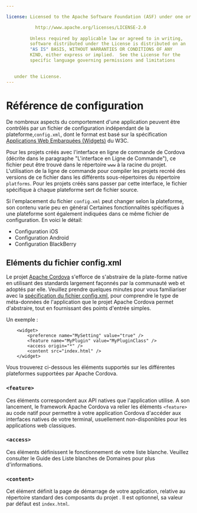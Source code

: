 ```yaml
---

license: Licensed to the Apache Software Foundation (ASF) under one or more contributor license agreements. See the NOTICE file distributed with this work for additional information regarding copyright ownership. The ASF licenses this file to you under the Apache License, Version 2.0 (the "License"); you may not use this file except in compliance with the License. You may obtain a copy of the License at

           http://www.apache.org/licenses/LICENSE-2.0
    
         Unless required by applicable law or agreed to in writing,
         software distributed under the License is distributed on an
         "AS IS" BASIS, WITHOUT WARRANTIES OR CONDITIONS OF ANY
         KIND, either express or implied.  See the License for the
         specific language governing permissions and limitations
    

   under the License.
---
```


# Référence de configuration

De nombreux aspects du comportement d'une application peuvent être contrôlés par un fichier de configuration indépendant de la plateforme,`config.xml`, dont le format est basé sur la spécification [Applications Web Embarquées (Widgets)][1] du W3C.

 [1]: http://www.w3.org/TR/widgets/

Pour les projets créés avec l'interface en ligne de commande de Cordova (décrite dans le paragraphe "L'interface en Ligne de Commande"), ce fichier peut être trouvé dans le répertoire `www` à la racine du projet. L'utilisation de la ligne de commande pour compiler les projets recréé des versions de ce fichier dans les différents sous-répertoires du répertoire `platforms`. Pour les projets créés sans passer par cette interface, le fichier spécifique à chaque plateforme sert de fichier source.

Si l'emplacement du fichier `config.xml` peut changer selon la plateforme, son contenu varie peu en général Certaines fonctionnalités spécifiques à une plateforme sont également indiquées dans ce même fichier de configuration. En voici le détail:

*   Configuration iOS
*   Configuration Android
*   Configuration BlackBerry

## Eléments du fichier config.xml

Le projet [Apache Cordova][2] s'efforce de s'abstraire de la plate-forme native en utilisant des standards largement façonnés par la communauté web et adoptés par elle. Veuillez prendre quelques minutes pour vous familiariser avec la [spécification du fichier config.xml][1], pour comprendre le type de méta-données de l'application que le projet Apache Cordova permet d'abstraire, tout en fournissant des points d'entrée simples.

 [2]: http://cordova.io

Un exemple :

        <widget>
            <preference name="MySetting" value="true" />
            <feature name="MyPlugin" value="MyPluginClass" />
            <access origin="*" />
            <content src="index.html" />
        </widget>
    

Vous trouverez ci-dessous les éléments supportés sur les différentes plateformes supportées par Apache Cordova.

### `<feature>`

Ces éléments correspondent aux API natives que l'application utilise. A son lancement, le framework Apache Cordova va relier les éléments `<feature>` au code natif pour permettre à votre application Cordova d'accéder aux interfaces natives de votre terminal, usuellement non-disponibles pour les applications web classiques.

### `<access>`

Ces éléments définissent le fonctionnement de votre liste blanche. Veuillez consulter le Guide des Liste blanches de Domaines pour plus d'informations.

### `<content>`

Cet élément définit la page de démarrage de votre application, relative au répertoire standard des composants du projet . Il est optionnel, sa valeur par défaut est `index.html`.
